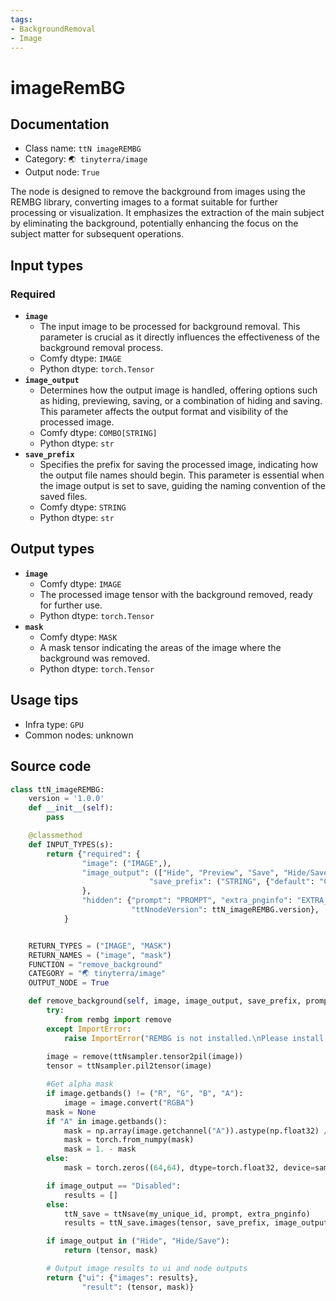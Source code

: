 ```yaml
---
tags:
- BackgroundRemoval
- Image
---
```


# imageRemBG
## Documentation
- Class name: `ttN imageREMBG`
- Category: `🌏 tinyterra/image`
- Output node: `True`

The node is designed to remove the background from images using the REMBG library, converting images to a format suitable for further processing or visualization. It emphasizes the extraction of the main subject by eliminating the background, potentially enhancing the focus on the subject matter for subsequent operations.
## Input types
### Required
- **`image`**
    - The input image to be processed for background removal. This parameter is crucial as it directly influences the effectiveness of the background removal process.
    - Comfy dtype: `IMAGE`
    - Python dtype: `torch.Tensor`
- **`image_output`**
    - Determines how the output image is handled, offering options such as hiding, previewing, saving, or a combination of hiding and saving. This parameter affects the output format and visibility of the processed image.
    - Comfy dtype: `COMBO[STRING]`
    - Python dtype: `str`
- **`save_prefix`**
    - Specifies the prefix for saving the processed image, indicating how the output file names should begin. This parameter is essential when the image output is set to save, guiding the naming convention of the saved files.
    - Comfy dtype: `STRING`
    - Python dtype: `str`
## Output types
- **`image`**
    - Comfy dtype: `IMAGE`
    - The processed image tensor with the background removed, ready for further use.
    - Python dtype: `torch.Tensor`
- **`mask`**
    - Comfy dtype: `MASK`
    - A mask tensor indicating the areas of the image where the background was removed.
    - Python dtype: `torch.Tensor`
## Usage tips
- Infra type: `GPU`
- Common nodes: unknown


## Source code
```python
class ttN_imageREMBG:
    version = '1.0.0'
    def __init__(self):
        pass

    @classmethod
    def INPUT_TYPES(s):
        return {"required": {
                "image": ("IMAGE",),
                "image_output": (["Hide", "Preview", "Save", "Hide/Save"],{"default": "Preview"}),
                               "save_prefix": ("STRING", {"default": "ComfyUI"}),
                },
                "hidden": {"prompt": "PROMPT", "extra_pnginfo": "EXTRA_PNGINFO", "my_unique_id": "UNIQUE_ID",
                           "ttNnodeVersion": ttN_imageREMBG.version},
            }


    RETURN_TYPES = ("IMAGE", "MASK")
    RETURN_NAMES = ("image", "mask")
    FUNCTION = "remove_background"
    CATEGORY = "🌏 tinyterra/image"
    OUTPUT_NODE = True

    def remove_background(self, image, image_output, save_prefix, prompt, extra_pnginfo, my_unique_id):
        try:
            from rembg import remove
        except ImportError:
            raise ImportError("REMBG is not installed.\nPlease install it with `pip install rembg` or from https://github.com/danielgatis/rembg.")
        
        image = remove(ttNsampler.tensor2pil(image))
        tensor = ttNsampler.pil2tensor(image)

        #Get alpha mask
        if image.getbands() != ("R", "G", "B", "A"):
            image = image.convert("RGBA")
        mask = None
        if "A" in image.getbands():
            mask = np.array(image.getchannel("A")).astype(np.float32) / 255.0
            mask = torch.from_numpy(mask)
            mask = 1. - mask
        else:
            mask = torch.zeros((64,64), dtype=torch.float32, device=sampler.device)

        if image_output == "Disabled":
            results = []
        else:
            ttN_save = ttNsave(my_unique_id, prompt, extra_pnginfo)
            results = ttN_save.images(tensor, save_prefix, image_output)

        if image_output in ("Hide", "Hide/Save"):
            return (tensor, mask)

        # Output image results to ui and node outputs
        return {"ui": {"images": results},
                "result": (tensor, mask)}

```
